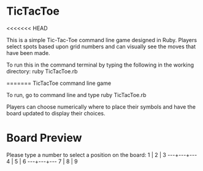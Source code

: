# TicTacToe
<<<<<<< HEAD

This is a simple Tic-Tac-Toe command line game designed in Ruby.  Players select spots
based upon grid numbers and can visually see the moves that have been made.

To run this in the command terminal by typing the following in the working directory: 
ruby TicTacToe.rb


=======
TicTacToe command line game

To run, go to command line and type ruby TicTacToe.rb

Players can choose numerically where to place their symbols and have the board updated to display their choices.

# Board Preview

Please type a number to select a position on the board: 
 1 | 2 | 3
---+---+---
 4 | 5 | 6
---+---+---
 7 | 8 | 9

